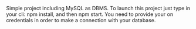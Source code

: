 Simple project including MySQL as DBMS. To launch this project just type in your cli: npm install, and then npm start. You need to provide your on credentials in order to make a connection with your database.
